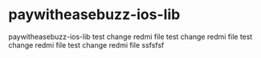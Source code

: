 # paywitheasebuzz-ios-lib
paywitheasebuzz-ios-lib
test change redmi file
test change redmi file
test change redmi file
test change redmi file
ssfsfsf
